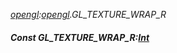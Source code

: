 _[opengl](../../modules/opengl/opengl-module.md):[opengl](../../modules/opengl/opengl-module.md).GL\_TEXTURE\_WRAP\_R_
##### Const GL\_TEXTURE\_WRAP\_R:[Int](../../modules/wonkey/wonkey-types-int.md)
